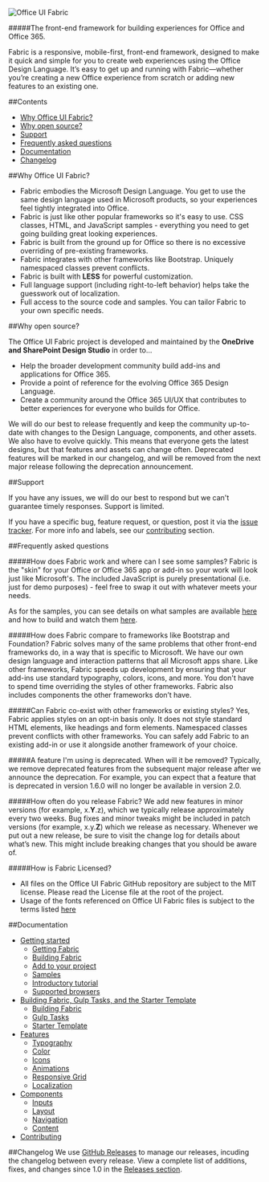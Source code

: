 ![Office UI Fabric](http://odux.azurewebsites.net/github/img/OfficeUIFabricLogoBluePadSm-01.png)

#####The front-end framework for building experiences for Office and Office 365.

Fabric is a responsive, mobile-first, front-end framework, designed to make it quick and simple for you to create web experiences using the Office Design Language. It’s easy to get up and running with Fabric—whether you’re creating a new Office experience from scratch or adding new features to an existing one.

##Contents

- [Why Office UI Fabric?](#why-office-ui-fabric)
- [Why open source?](#why-open-source)
- [Support](#support)
- [Frequently asked questions](#frequently-asked-questions)
- [Documentation](#documentation)
- [Changelog](#changelog)


##Why Office UI Fabric?
- Fabric embodies the Microsoft Design Language. You get to use the same design language used in Microsoft products, so your experiences feel tightly integrated into Office.  
- Fabric is just like other popular frameworks so it's easy to use. CSS classes, HTML, and JavaScript samples - everything you need to get going building great looking experiences.
- Fabric is built from the ground up for Office so there is no excessive overriding of pre-existing frameworks.
- Fabric integrates with other frameworks like Bootstrap. Uniquely namespaced classes prevent conflicts.
- Fabric is built with **LESS** for powerful customization.
- Full language support (including right-to-left behavior) helps take the guesswork out of localization.
- Full access to the source code and samples. You can tailor Fabric to your own specific needs. 

##Why open source?

The Office UI Fabric project is developed and maintained by the **OneDrive and SharePoint Design Studio** in order to...
- Help the broader development community build add-ins and applications for Office 365.
- Provide a point of reference for the evolving Office 365 Design Language.
- Create a community around the Office 365 UI/UX that contributes to better experiences for everyone who builds for Office.

We will do our best to release frequently and keep the community up-to-date with changes to the Design Language, components, and other assets. We also have to evolve quickly. This means that everyone gets the latest designs, but that features and assets can change often. Deprecated features will be marked in our changelog, and will be removed from the next major release following the deprecation announcement.

##Support

If you have any issues, we will do our best to respond but we can't guarantee timely responses. Support is limited.

If you have a specific bug, feature request, or question, post it via the [issue tracker](https://github.com/OfficeDev/Office-UI-Fabric/issues). For more info and labels, see our [contributing](https://github.com/OfficeDev/Office-UI-Fabric/blob/master/ghdocs/CONTRIBUTING.md) section.

##Frequently asked questions

#####How does Fabric work and where can I see some samples?
Fabric is the "skin" for your Office or Office 365 app or add-in so your work will look just like Microsoft's. The included JavaScript is purely presentational (i.e. just for demo purposes) - feel free to swap it out with whatever meets your needs.

As for the samples, you can see details on what samples are available [here](https://github.com/OfficeDev/Office-UI-Fabric/blob/master/ghdocs/GETTINGSTARTED.md#samples) and how to build and watch them [here](https://github.com/OfficeDev/Office-UI-Fabric/blob/master/ghdocs/BUILDING.md#gulp-tasks).

#####How does Fabric compare to frameworks like Bootstrap and Foundation?
Fabric solves many of the same problems that other front-end frameworks do, in a way that is specific to Microsoft. We have our own design language and interaction patterns that all Microsoft apps share. Like other frameworks, Fabric speeds up development by ensuring that your add-ins use standard typography, colors, icons, and more. You don't have to spend time overriding the styles of other frameworks. Fabric also includes components the other frameworks don’t have.

#####Can Fabric co-exist with other frameworks or existing styles?
Yes, Fabric applies styles on an opt-in basis only. It does not style standard HTML elements, like headings and form elements. Namespaced classes prevent conflicts with other frameworks. You can safely add Fabric to an existing add-in or use it alongside another framework of your choice.

#####A feature I'm using is deprecated. When will it be removed?
Typically, we remove deprecated features from the subsequent major release after we announce the deprecation. For example, you can expect that a feature that is deprecated in version 1.6.0 will no longer be available in version 2.0.

#####How often do you release Fabric?
We add new features in minor versions (for example, x.**Y**.z), which we typically release approximately every two weeks. Bug fixes and minor tweaks might be included in patch versions (for example, x.y.**Z**) which we release as necessary. Whenever we put out a new release, be sure to visit the change log for details about what’s new. This might include breaking changes that you should be aware of.

#####How is Fabric Licensed?

- All files on the Office UI Fabric GitHub repository are subject to the MIT license. Please read the License file at the root of the project. 
- Usage of the fonts referenced on Office UI Fabric files is subject to the terms listed [here](http://aka.ms/fabric-font-license) 

##Documentation

- [Getting started](https://github.com/OfficeDev/Office-UI-Fabric/blob/master/ghdocs/GETTINGSTARTED.md)
	- [Getting Fabric](https://github.com/OfficeDev/Office-UI-Fabric/blob/master/ghdocs/GETTINGSTARTED.md#getting-fabric)
	- [Building Fabric](https://github.com/OfficeDev/Office-UI-Fabric/blob/master/ghdocs/GETTINGSTARTED.md#building-fabric)
	- [Add to your project](https://github.com/OfficeDev/Office-UI-Fabric/blob/master/ghdocs/GETTINGSTARTED.md#add-to-your-project)
	- [Samples](https://github.com/OfficeDev/Office-UI-Fabric/blob/master/ghdocs/GETTINGSTARTED.md#samples)
	- [Introductory tutorial](https://github.com/OfficeDev/Office-UI-Fabric/blob/master/ghdocs/GETTINGSTARTED.md#introductory-tutorial)
	- [Supported browsers](https://github.com/OfficeDev/Office-UI-Fabric/blob/master/ghdocs/GETTINGSTARTED.md#supported-browsers)
- [Building Fabric, Gulp Tasks, and the Starter Template](https://github.com/OfficeDev/Office-UI-Fabric/blob/master/ghdocs/BUILDING.md)
	- [Building Fabric](https://github.com/OfficeDev/Office-UI-Fabric/blob/master/ghdocs/BUILDING.md#building-fabric)
	- [Gulp Tasks](https://github.com/OfficeDev/Office-UI-Fabric/blob/master/ghdocs/BUILDING.md#gulp-tasks)
	- [Starter Template](https://github.com/OfficeDev/Office-UI-Fabric/blob/master/ghdocs/BUILDING.md#starter-template)
- [Features](https://github.com/OfficeDev/Office-UI-Fabric/blob/master/ghdocs/FEATURES.md)
	- [Typography](https://github.com/OfficeDev/Office-UI-Fabric/blob/master/ghdocs/FEATURES.md#typography)
	- [Color](https://github.com/OfficeDev/Office-UI-Fabric/blob/master/ghdocs/FEATURES.md#color)
	- [Icons](https://github.com/OfficeDev/Office-UI-Fabric/blob/master/ghdocs/FEATURES.md#icons)
	- [Animations](https://github.com/OfficeDev/Office-UI-Fabric/blob/master/ghdocs/FEATURES.md#animations)
	- [Responsive Grid](https://github.com/OfficeDev/Office-UI-Fabric/blob/master/ghdocs/FEATURES.md#responsive-grid)
	- [Localization](https://github.com/OfficeDev/Office-UI-Fabric/blob/master/ghdocs/FEATURES.md#localization)
- [Components](https://github.com/OfficeDev/Office-UI-Fabric/blob/master/ghdocs/COMPONENTS.md)
	- [Inputs](https://github.com/OfficeDev/Office-UI-Fabric/blob/master/ghdocs/COMPONENTS.md#inputs)
	- [Layout](https://github.com/OfficeDev/Office-UI-Fabric/blob/master/ghdocs/COMPONENTS.md#layout)
	- [Navigation](https://github.com/OfficeDev/Office-UI-Fabric/blob/master/ghdocs/COMPONENTS.md#navigation)
	- [Content](https://github.com/OfficeDev/Office-UI-Fabric/blob/master/ghdocs/COMPONENTS.md#content)
- [Contributing](https://github.com/OfficeDev/Office-UI-Fabric/blob/master/ghdocs/CONTRIBUTING.md)

##Changelog
We use [GitHub Releases](https://github.com/blog/1547-release-your-software) to manage our releases, incuding the changelog between every release. View a complete list of additions, fixes, and changes since 1.0 in the [Releases section](https://github.com/OfficeDev/Office-UI-Fabric/releases).